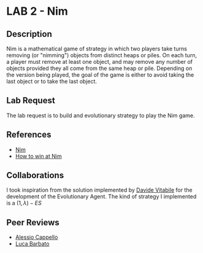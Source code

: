 # LAB 2 - Nim

## Description

Nim is a mathematical game of strategy in which two players take turns removing (or "nimming") objects from distinct heaps or piles. On each turn, a player must remove at least one object, and may remove any number of objects provided they all come from the same heap or pile. Depending on the version being played, the goal of the game is either to avoid taking the last object or to take the last object.

## Lab Request

The lab request is to build and evolutionary strategy to play the Nim game.

## References

- [Nim](https://en.wikipedia.org/wiki/Nim)
- [How to win at Nim](https://en.wikipedia.org/wiki/Nim#Proof_of_the_winning_formula)

## Collaborations

I took inspiration from the solution implemented by [Davide Vitabile](https://github.com/Vitabile/Computational-Intelligence/tree/main/lab2) for the development of the Evolutionary Agent. The kind of strategy I implemented is a $(1,\lambda)-ES$

## Peer Reviews
- [Alessio Cappello](https://github.com/AlessioCappello2/computational-intelligence/issues/3)
- [Luca Barbato](https://github.com/lucabubi/Computational-Intelligence/issues/2)
